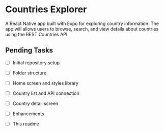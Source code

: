 # Countries Explorer

A React Native app built with Expo for exploring country information. The app will allows users to browse, search, and view details about countries using the REST Countries API.

## Pending Tasks

- [ ] Initial repository setup
- [ ] Folder structure
- [ ] Home screen and styles library
- [ ] Country list and API connection
- [ ] Country detail screen
- [ ] Enhancements
- [ ] This readme



